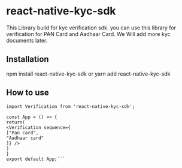 # react-native-kyc-sdk

This Library build for kyc verification sdk. you can use this library for verification for PAN Card and Aadhaar Card.
We Will add more kyc documents later.

## Installation

npm install react-native-kyc-sdk or yarn add react-native-kyc-sdk

## How to use

```import React from 'react';
import Verification from 'react-native-kyc-sdk';

const App = () => {
return(
<Verification sequence={
["Pan card",
"Aadhaar card"
]} />
)
}
export default App;```
